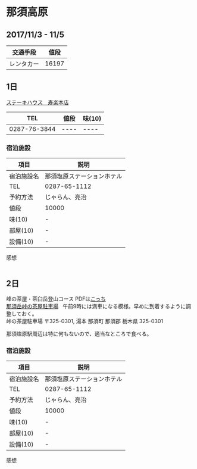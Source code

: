 # 那須高原
## 2017/11/3 - 11/5

|交通手段| 値段 |
| --- | --- |
| レンタカー | 16197 |

## 1日
[ステーキハウス　寿楽本店](http://www.saikoro-steak.com/shop.html)  

|  TEL  |  値段  |  味(10)  | 
| ---- | ---- | ---- |
| 0287-76-3844 | ---- | ---- |

### 宿泊施設
| 項目 | 説明 |
| ---- | --- |
| 宿泊施設名 | 那須塩原ステーションホテル | 
| TEL | 0287-65-1112 | 
| 予約方法 | じゃらん、亮治 | 
| 値段 | 10000 | 
| 味(10) | - | 
| 部屋(10) | - | 
| 設備(10) | - | 
感想
```
```

## 2日
峰の茶屋・茶臼岳登山コース
PDFは[こっち](http://www.nasukogen.org/trekking/images/pdf/hmap.pdf)  
[那須岳峠の茶屋駐車場](http://nasukougen.web.fc2.com/muryoucyusya/tougenocyaya/tougenocyaya.html)  
午前9時には満車になる模様。早めに到着するように調整しておく。  
峠の茶屋駐車場 〒325-0301, 湯本 那須町 那須郡 栃木県 325-0301

那須塩原駅周辺は特に何もないので、適当なところで食べる。

### 宿泊施設
| 項目 | 説明 |
| ---- | --- |
| 宿泊施設名 | 那須塩原ステーションホテル | 
| TEL | 0287-65-1112 | 
| 予約方法 | じゃらん、亮治 | 
| 値段 | 10000 | 
| 味(10) | - | 
| 部屋(10) | - | 
| 設備(10) | - | 
感想
```
```
